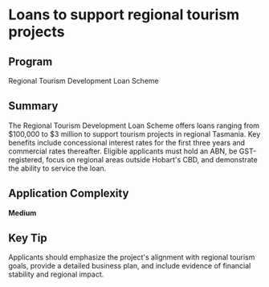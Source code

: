 # Loans to support regional tourism projects
  
## Program
Regional Tourism Development Loan Scheme

## Summary
The Regional Tourism Development Loan Scheme offers loans ranging from $100,000 to $3 million to support tourism projects in regional Tasmania. Key benefits include concessional interest rates for the first three years and commercial rates thereafter. Eligible applicants must hold an ABN, be GST-registered, focus on regional areas outside Hobart's CBD, and demonstrate the ability to service the loan.

## Application Complexity
**Medium**

## Key Tip
Applicants should emphasize the project's alignment with regional tourism goals, provide a detailed business plan, and include evidence of financial stability and regional impact.
